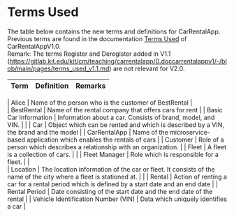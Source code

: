 # Terms Used

The table below contains the new terms and definitions for CarRentalApp. Previous terms are found in the documentation [Terms Used](https://gitlab.kit.edu/kit/cm/teaching/carrentalapp/carrentalapp/-/blob/main/pages/terms_used_v1.0.md) of CarRentalAppV1.0.  
Remark: The terms Register and Deregister added in V1.1 (https://gitlab.kit.edu/kit/cm/teaching/carrentalapp/0.doccarrentalappv1/-/blob/main/pages/terms_used_v1.1.md) are not relevant for V2.0.

| Term                  | Definition                                                                                              | Remarks |
| --------------------- | ------------------------------------------------------------------------------------------------------- | ------- |


| Alice           | Name of the person who is the customer of BestRental |  
| BestRental      | Name of the rental company that offers cars for rent |
| Basic Car Information | Information about a car. Consists of brand, model, and VIN. |  |
| Car             | Object which can be rented and which is described by a VIN, the brand and the model |
| CarRentalApp    | Name of the microservice-based application which enables the rentals of cars |
| Customer        | Role of a person which describes a relationship with an organization. |
| Fleet                 | A fleet is a collection of cars. | |
| Fleet Manager         | Role which is responsible for a fleet. |   |   
| Location              | The location information of the car or fleet. It consists of the name of the city where a fleet is stationed at. |   |
| Rental          | Action of renting a car for a rental period which is defined by a start date and an end date |
| Rental Period   | Date consisting of the start date and the end date of the rental |
| Vehicle Identification Number (VIN) | Data which uniquely identifies a car |
